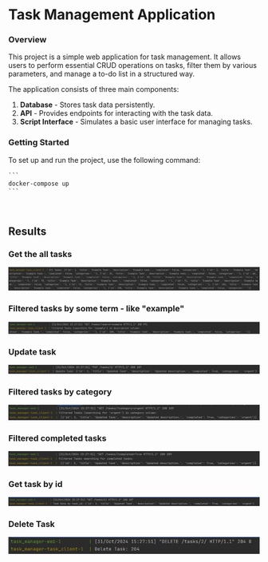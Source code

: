 # Task Management Application

### Overview
This project is a simple web application for task management. It allows users to perform essential CRUD operations on tasks, filter them by various parameters, and manage a to-do list in a structured way.

The application consists of three main components:
1. **Database** - Stores task data persistently.
2. **API** - Provides endpoints for interacting with the task data.
3. **Script Interface** - Simulates a basic user interface for managing tasks.

### Getting Started
To set up and run the project, use the following command:

    ```
    docker-compose up
    ```

<br>

## Results


### Get the all tasks
![](task_manager/images/‏‏1.PNG)

### Filtered tasks by some term - like  "example"
![](task_manager/images/‏‏2.PNG)

### Update task
![](task_manager/images/‏‏3.PNG)

### Filtered tasks by category
![](task_manager/images/‏‏4.PNG)

### Filtered completed tasks
![](task_manager/images/‏‏5.PNG)

### Get task by id
![](task_manager/images/‏‏6.PNG)

### Delete Task
![](task_manager/images/‏‏7.PNG)

